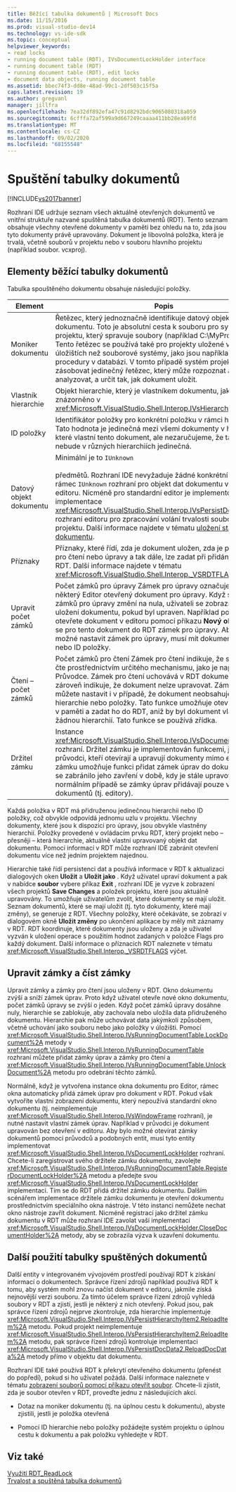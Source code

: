 ```yaml
---
title: Běžící tabulka dokumentů | Microsoft Docs
ms.date: 11/15/2016
ms.prod: visual-studio-dev14
ms.technology: vs-ide-sdk
ms.topic: conceptual
helpviewer_keywords:
- read locks
- running document table (RDT), IVsDocumentLockHolder interface
- running document table (RDT)
- running document table (RDT), edit locks
- document data objects, running document table
ms.assetid: bbec74f3-dd8e-48ad-99c1-2df503c15f5a
caps.latest.revision: 19
ms.author: gregvanl
manager: jillfra
ms.openlocfilehash: 7ea32df892efa47c91d8292bdc9065080318a059
ms.sourcegitcommit: 6cfffa72af599a9d667249caaaa411bb28ea69fd
ms.translationtype: MT
ms.contentlocale: cs-CZ
ms.lasthandoff: 09/02/2020
ms.locfileid: "68155548"
---
```

# <a name="running-document-table"></a>Spuštění tabulky dokumentů
[!INCLUDE[vs2017banner](../../includes/vs2017banner.md)]

Rozhraní IDE udržuje seznam všech aktuálně otevřených dokumentů ve vnitřní struktuře nazvané spuštěná tabulka dokumentů (RDT). Tento seznam obsahuje všechny otevřené dokumenty v paměti bez ohledu na to, zda jsou tyto dokumenty právě upravovány. Dokument je libovolná položka, která je trvalá, včetně souborů v projektu nebo v souboru hlavního projektu (například soubor. vcxproj).  
  
## <a name="elements-of-the-running-document-table"></a>Elementy běžící tabulky dokumentů  
 Tabulka spouštěného dokumentu obsahuje následující položky.  
  
|Element|Popis|  
|-------------|-----------------|  
|Moniker dokumentu|Řetězec, který jednoznačně identifikuje datový objekt dokumentu. Toto je absolutní cesta k souboru pro systém projektu, který spravuje soubory (například C:\MyProject\MyFile). Tento řetězec se používá také pro projekty uložené v jiných úložištích než souborové systémy, jako jsou například uložené procedury v databázi. V tomto případě systém projektu může zásobovat jedinečný řetězec, který může rozpoznat a případně analyzovat, a určit tak, jak dokument uložit.|  
|Vlastník hierarchie|Objekt hierarchie, který je vlastníkem dokumentu, jak je znázorněno v <xref:Microsoft.VisualStudio.Shell.Interop.IVsHierarchy> rozhraní.|  
|ID položky|Identifikátor položky pro konkrétní položku v rámci hierarchie. Tato hodnota je jedinečná mezi všemi dokumenty v hierarchii, které vlastní tento dokument, ale nezaručujeme, že tato hodnota nebude v různých hierarchiích jedinečná.|  
|Datový objekt dokumentu|Minimální je to `IUnknown`<br /><br /> předmětů. Rozhraní IDE nevyžaduje žádné konkrétní rozhraní nad rámec `IUnknown` rozhraní pro objekt dat dokumentu vlastního editoru. Nicméně pro standardní editor je implementována implementace <xref:Microsoft.VisualStudio.Shell.Interop.IVsPersistDocData2> rozhraní editoru pro zpracování volání trvalosti souborů z projektu. Další informace najdete v tématu [uložení standardního dokumentu](../../extensibility/internals/saving-a-standard-document.md).|  
|Příznaky|Příznaky, které řídí, zda je dokument uložen, zda je použit zámek pro čtení nebo úpravy a tak dále, lze zadat při přidání položek do RDT. Další informace najdete v tématu <xref:Microsoft.VisualStudio.Shell.Interop._VSRDTFLAGS> výčet.|  
|Upravit počet zámků|Počet zámků pro úpravy Zámek pro úpravy označuje, že má některý Editor otevřený dokument pro úpravy. Když se počet zámků pro úpravy změní na nula, uživateli se zobrazí výzva k uložení dokumentu, pokud byl upraven. Například pokaždé, když otevřete dokument v editoru pomocí příkazu **Nový okno** , přidá se pro tento dokument do RDT zámek pro úpravy. Aby bylo možné nastavit zámek pro úpravy, musí mít dokument hierarchii nebo ID položky.|  
|Čtení – počet zámků|Počet zámků pro čtení Zámek pro čtení indikuje, že se dokument čte prostřednictvím určitého mechanismu, jako je například Průvodce. Zámek pro čtení uchovává v RDT dokument aktivní a zároveň indikuje, že dokument nelze upravovat. Zámek pro čtení můžete nastavit i v případě, že dokument neobsahuje ID hierarchie nebo položky. Tato funkce umožňuje otevřít dokument v paměti a zadat ho do RDT, aniž by byl dokument vlastněn žádnou hierarchií. Tato funkce se používá zřídka.|  
|Držitel zámku|Instance <xref:Microsoft.VisualStudio.Shell.Interop.IVsDocumentLockHolder> rozhraní. Držitel zámku je implementován funkcemi, jako jsou průvodci, kteří otevírají a upravují dokumenty mimo editor. Držitel zámku umožňuje funkci přidat zámek úprav do dokumentu, aby se zabránilo jeho zavření v době, kdy je stále upravován. V normálním případě se zámky úprav přidávají pouze v oknech dokumentů (tj. editory).|  
  
 Každá položka v RDT má přidruženou jedinečnou hierarchii nebo ID položky, což obvykle odpovídá jednomu uzlu v projektu. Všechny dokumenty, které jsou k dispozici pro úpravy, jsou obvykle vlastněny hierarchií. Položky provedené v ovládacím prvku RDT, který projekt nebo – přesněji – která hierarchie, aktuálně vlastní upravovaný objekt dat dokumentu. Pomocí informací v RDT může rozhraní IDE zabránit otevření dokumentu více než jedním projektem najednou.  
  
 Hierarchie také řídí persistenci dat a používá informace v RDT k aktualizaci dialogových oken **Uložit** a **Uložit jako** . Když uživatel upraví dokument a pak v nabídce **soubor** vybere příkaz **Exit** , rozhraní IDE je vyzve k zobrazení všech projektů **Save Changes** a položek projektu, které jsou aktuálně upravovány. To umožňuje uživatelům zvolit, které dokumenty se mají uložit. Seznam dokumentů, které se mají uložit (tj. tyto dokumenty, které mají změny), se generuje z RDT. Všechny položky, které očekáváte, se zobrazí v dialogovém okně **Uložit změny** po ukončení aplikace by měly mít záznamy v RDT. RDT koordinuje, které dokumenty jsou uloženy a zda je uživatel vyzván k uložení operace s použitím hodnot zadaných v položce Flags pro každý dokument. Další informace o příznacích RDT naleznete v tématu <xref:Microsoft.VisualStudio.Shell.Interop._VSRDTFLAGS> výčet.  
  
## <a name="edit-locks-and-read-locks"></a>Upravit zámky a číst zámky  
 Upravit zámky a zámky pro čtení jsou uloženy v RDT. Okno dokumentu zvýší a sníží zámek úprav. Proto když uživatel otevře nové okno dokumentu, počet zámků úpravy se zvýší o jeden. Když počet zámků úpravy dosáhne nuly, hierarchie se zablokuje, aby zachovala nebo uložila data přidruženého dokumentu. Hierarchie pak může uchovávat data jakýmkoli způsobem, včetně uchování jako souboru nebo jako položky v úložišti. Pomocí <xref:Microsoft.VisualStudio.Shell.Interop.IVsRunningDocumentTable.LockDocument%2A> metody v <xref:Microsoft.VisualStudio.Shell.Interop.IVsRunningDocumentTable> rozhraní můžete přidat zámky úprav a zámky pro čtení a <xref:Microsoft.VisualStudio.Shell.Interop.IVsRunningDocumentTable.UnlockDocument%2A> metodu pro odebrání těchto zámků.  
  
 Normálně, když je vytvořena instance okna dokumentu pro Editor, rámec okna automaticky přidá zámek úprav pro dokument v RDT. Pokud však vytvoříte vlastní zobrazení dokumentu, který nepoužívá standardní okno dokumentu (tj. neimplementuje <xref:Microsoft.VisualStudio.Shell.Interop.IVsWindowFrame> rozhraní), je nutné nastavit vlastní zámek úprav. Například v průvodci je dokument upravován bez otevření v editoru. Aby bylo možné otevírat zámky dokumentů pomocí průvodců a podobných entit, musí tyto entity implementovat <xref:Microsoft.VisualStudio.Shell.Interop.IVsDocumentLockHolder> rozhraní. Chcete-li zaregistrovat svého držitele zámku dokumentu, zavolejte <xref:Microsoft.VisualStudio.Shell.Interop.IVsRunningDocumentTable.RegisterDocumentLockHolder%2A> metodu a předejte svou <xref:Microsoft.VisualStudio.Shell.Interop.IVsDocumentLockHolder> implementaci. Tím se do RDT přidá držitel zámku dokumentu. Dalším scénářem implementace držitele zámku dokumentu je otevření dokumentu prostřednictvím speciálního okna nástroje. V této instanci nemůžete nechat okno nástroje zavřít dokument. Nicméně registrací jako držitel zámku dokumentu v RDT může rozhraní IDE zavolat vaší implementaci <xref:Microsoft.VisualStudio.Shell.Interop.IVsDocumentLockHolder.CloseDocumentHolder%2A> metody, aby se zobrazila výzva k uzavření dokumentu.  
  
## <a name="other-uses-of-the-running-document-table"></a>Další použití tabulky spuštěných dokumentů  
 Další entity v integrovaném vývojovém prostředí používají RDT k získání informací o dokumentech. Správce řízení zdrojů například používá RDT k tomu, aby systém mohl znovu načíst dokument v editoru, jakmile získá nejnovější verzi souboru. Za tímto účelem správce řízení zdrojů vyhledá soubory v RDT a zjistí, jestli je některý z nich otevřený. Pokud jsou, pak správce řízení zdrojů nejprve zkontroluje, zda hierarchie implementuje <xref:Microsoft.VisualStudio.Shell.Interop.IVsPersistHierarchyItem2.ReloadItem%2A> metodu. Pokud projekt neimplementuje <xref:Microsoft.VisualStudio.Shell.Interop.IVsPersistHierarchyItem2.ReloadItem%2A> metodu, pak správce řízení zdrojů kontroluje implementaci <xref:Microsoft.VisualStudio.Shell.Interop.IVsPersistDocData2.ReloadDocData%2A> metody přímo v objektu dat dokumentu.  
  
 Rozhraní IDE také používá RDT k překrytí otevřeného dokumentu (přenést do popředí), pokud si ho uživatel požádá. Další informace naleznete v tématu [zobrazení souborů pomocí příkazu otevřít soubor](../../extensibility/internals/displaying-files-by-using-the-open-file-command.md). Chcete-li zjistit, zda je soubor otevřen v RDT, proveďte jednu z následujících akcí.  
  
- Dotaz na moniker dokumentu (tj. na úplnou cestu k dokumentu), abyste zjistili, jestli je položka otevřená  
  
- Pomocí ID hierarchie nebo položky požádejte systém projektu o úplnou cestu k dokumentu a pak položku vyhledejte v RDT.  
  
## <a name="see-also"></a>Viz také  
 [Využití RDT_ReadLock](../../extensibility/internals/rdt-readlock-usage.md)   
 [Trvalost a spuštěná tabulka dokumentů](../../extensibility/internals/persistence-and-the-running-document-table.md)
